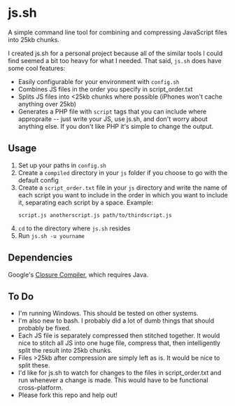 js.sh
=====

A simple command line tool for combining and compressing JavaScript files into 25kb chunks.

I created js.sh for a personal project because all of the similar tools I could find seemed a bit too heavy for what I needed.  That said, `js.sh` does have some cool features:

* Easily configurable for your environment with `config.sh`
* Combines JS files in the order you specify in script_order.txt
* Splits JS files into <25kb chunks where possible (iPhones won't cache anything over 25kb)
* Generates a PHP file with `script` tags that you can include where appropraite -- just write your JS, use js.sh, and don't worry about anything else.  If you don't like PHP it's simple to change the output.

Usage
-----
1.  Set up your paths in `config.sh`
2.  Create a `compiled` directory in your `js` folder if you choose to go with the default config
3.  Create a `script_order.txt` file in your `js` directory and write the name of each script you want to include in the order in which you want to include it, separating each script by a space.  Example: 
    ```
    script.js anotherscript.js path/to/thirdscript.js
    ```
4.  `cd` to the directory where `js.sh` resides
5.  Run `js.sh -u yourname`

Dependencies
------------
Google's [Closure Compiler](http://closure-compiler.googlecode.com/files/compiler-latest.zip), which requires Java.

To Do
-----
* I'm running Windows.  This should be tested on other systems.
* I'm also new to bash.  I probably did a lot of dumb things that should probably be fixed.
* Each JS file is separately compressed then stitched together.  It would nice to stitch all JS into one huge file, compress that, then intelligently split the result into 25kb chunks.
* Files >25kb after compression are simply left as is.  It would be nice to split these.
* I'd like for js.sh to watch for changes to the files in script_order.txt and run whenever a change is made.  This would have to be functional cross-platform.
* Please fork this repo and help out!
